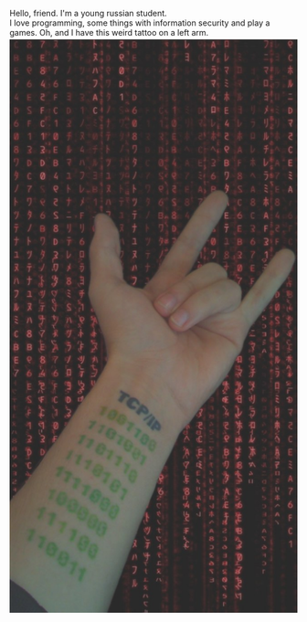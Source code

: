 Hello, friend. I'm a young russian student.  
I love programming, some things with information security and play a games.
Oh, and I have this weird tattoo on a left arm.  
![alt text](https://github.com/GloryToMoon/GloryToMoon/blob/main/index.jpeg) 
